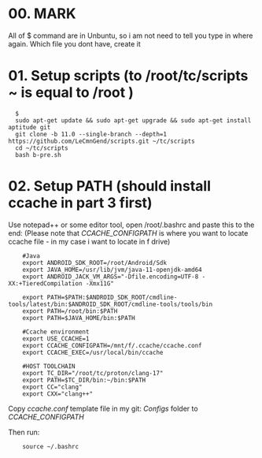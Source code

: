 # 00. MARK

All of $ command are in Unbuntu, so i am not need to tell you type in where again.
Which file you dont have, create it

# 01. Setup scripts (to /root/tc/scripts ~ is equal to /root )
     
      $ 
      sudo apt-get update && sudo apt-get upgrade && sudo apt-get install aptitude git
      git clone -b 11.0 --single-branch --depth=1 https://github.com/LeCmnGend/scripts.git ~/tc/scripts
      cd ~/tc/scripts
      bash b-pre.sh
 
# 02. Setup PATH (should install ccache in part 3 first)

Use notepad++ or some editor tool, open /root/.bashrc and paste this to the end:
(Please note that *CCACHE_CONFIGPATH* is where you want to locate ccache file - in my case i want to locate in f drive)

``` 
    #Java
    export ANDROID_SDK_ROOT=/root/Android/Sdk
    export JAVA_HOME=/usr/lib/jvm/java-11-openjdk-amd64
    export ANDROID_JACK_VM_ARGS="-Dfile.encoding=UTF-8 -XX:+TieredCompilation -Xmx11G"

    export PATH=$PATH:$ANDROID_SDK_ROOT/cmdline-tools/latest/bin:$ANDROID_SDK_ROOT/cmdline-tools/tools/bin
    export PATH=/root/bin:$PATH
    export PATH=$JAVA_HOME/bin:$PATH

    #Ccache environment
    export USE_CCACHE=1
    export CCACHE_CONFIGPATH=/mnt/f/.ccache/ccache.conf
    export CCACHE_EXEC=/usr/local/bin/ccache

    #HOST TOOLCHAIN 
    export TC_DIR="/root/tc/proton/clang-17"
    export PATH=$TC_DIR/bin:~/bin:$PATH
    export CC="clang"
    export CXX="clang++"
```

Copy *ccache.conf* template file in my git: *Configs* folder to *CCACHE_CONFIGPATH*

Then run:
```
    source ~/.bashrc
```
